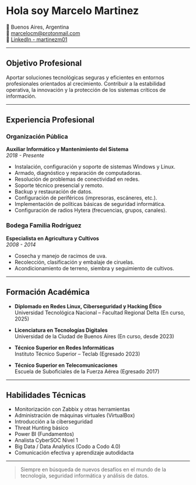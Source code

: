 # Hola soy Marcelo Martinez

📍 Buenos Aires, Argentina  
📧 marcelocm@protonmail.com  
🔗 [LinkedIn - martinezm01](https://www.linkedin.com/in/martinezm01/)

---

##  Objetivo Profesional

Aportar soluciones tecnológicas seguras y eficientes en entornos profesionales orientados al crecimiento. Contribuir a la estabilidad operativa, la innovación y la protección de los sistemas críticos de información.

---

##  Experiencia Profesional

### Organización Pública  
**Auxiliar Informático y Mantenimiento del Sistema**  
*2018 - Presente*

- Instalación, configuración y soporte de sistemas Windows y Linux.
- Armado, diagnóstico y reparación de computadoras.
- Resolución de problemas de conectividad en redes.
- Soporte técnico presencial y remoto.
- Backup y restauración de datos.
- Configuración de periféricos (impresoras, escáneres, etc.).
- Implementación de políticas básicas de seguridad informática.
- Configuración de radios Hytera (frecuencias, grupos, canales).

### Bodega Familia Rodríguez  
**Especialista en Agricultura y Cultivos**  
*2008 - 2014*

- Cosecha y manejo de racimos de uva.
- Recolección, clasificación y embalaje de ciruelas.
- Acondicionamiento de terreno, siembra y seguimiento de cultivos.

---

##  Formación Académica

- **Diplomado en Redes Linux, Ciberseguridad y Hacking Ético**  
  Universidad Tecnológica Nacional – Facultad Regional Delta (En curso, 2025)

- **Licenciatura en Tecnologías Digitales**  
  Universidad de la Ciudad de Buenos Aires (En curso, desde 2023)

- **Técnico Superior en Redes Informáticas**  
  Instituto Técnico Superior – Teclab (Egresado 2023)

- **Técnico Superior en Telecomunicaciones**  
  Escuela de Suboficiales de la Fuerza Aérea (Egresado 2017)

---

##  Habilidades Técnicas

- Monitorización con Zabbix y otras herramientas
- Administración de máquinas virtuales (VirtualBox)
- Introducción a la ciberseguridad
- Threat Hunting básico
- Power BI (Fundamentos)
- Analista CyberSOC Nivel 1
- Big Data / Data Analytics (Codo a Codo 4.0)
- Comunicación efectiva y aprendizaje autodidacta

---

> Siempre en búsqueda de nuevos desafíos en el mundo de la tecnología, seguridad informática y análisis de datos.
